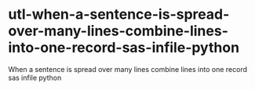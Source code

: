 # utl-when-a-sentence-is-spread-over-many-lines-combine-lines-into-one-record-sas-infile-python
When a sentence is spread over many lines combine lines into one record sas infile python
